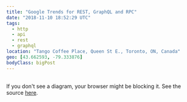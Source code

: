 ```yaml
---
title: "Google Trends for REST, GraphQL and RPC"
date: "2018-11-10 18:52:29 UTC"
tags:
  - http
  - api
  - rest
  - graphql
location: "Tango Coffee Place, Queen St E., Toronto, ON, Canada"
geo: [43.662593, -79.333876]
bodyClass: bigPost
---
```

<div style="margin: 30px; max-width: 800px; width: 100%">
  <script type="text/javascript" src="https://ssl.gstatic.com/trends_nrtr/1605_RC01/embed_loader.js"></script>
  <script type="text/javascript">
    trends.embed.renderExploreWidget("TIMESERIES", {"comparisonItem":[{"keyword":"rest api","geo":"","time":"today 5-y"},{"keyword":"RPC","geo":"","time":"today 5-y"},{"keyword":"GraphQL","geo":"","time":"today 5-y"}],"category":5,"property":""}, {"exploreQuery":"cat=5&date=today%205-y&q=rest%20api,RPC,GraphQL","guestPath":"https://trends.google.com:443/trends/embed/"});
  </script>
</div>

If you don't see a diagram, your browser might be blocking it. See the source [here][1].

[1]: https://trends.google.com/trends/explore?cat=5&date=today%205-y&q=rest%20api,RPC,GraphQL
